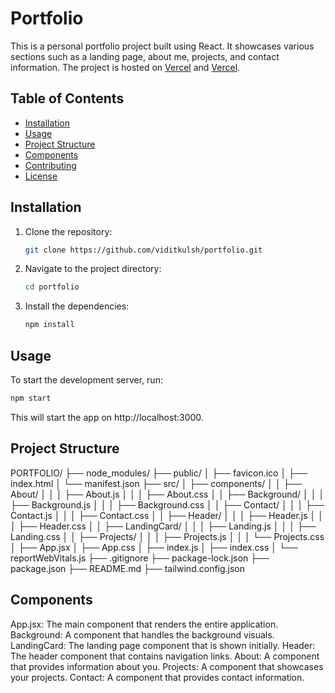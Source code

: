 # Portfolio

This is a personal portfolio project built using React. It showcases various sections such as a landing page, about me, projects, and contact information. The project is hosted on [Vercel](https://portfolio-iditvk.vercel.app/) and [Vercel](https://vidit-kulshrestha-portfolio.vercel.app/).

## Table of Contents

- [Installation](#installation)
- [Usage](#usage)
- [Project Structure](#project-structure)
- [Components](#components)
- [Contributing](#contributing)
- [License](#license)

## Installation

1. Clone the repository:
    ```sh
    git clone https://github.com/viditkulsh/portfolio.git
    ```
2. Navigate to the project directory:
    ```sh
    cd portfolio
    ```
3. Install the dependencies:
    ```sh
    npm install
    ```

## Usage

To start the development server, run:
```sh
npm start
```

This will start the app on http://localhost:3000.

## Project Structure
PORTFOLIO/
├── node_modules/
├── public/
│   ├── favicon.ico
│   ├── index.html
│   └── manifest.json
├── src/
│   ├── components/
│   │   ├── About/
│   │   │   ├── About.js
│   │   │   ├── About.css
│   │   ├── Background/
│   │   │   ├── Background.js
│   │   │   ├── Background.css
│   │   ├── Contact/
│   │   │   ├── Contact.js
│   │   │   ├── Contact.css
│   │   ├── Header/
│   │   │   ├── Header.js
│   │   │   ├── Header.css
│   │   ├── LandingCard/
│   │   │   ├── Landing.js
│   │   │   ├── Landing.css
│   │   ├── Projects/
│   │   │   ├── Projects.js
│   │   │   └── Projects.css
│   ├── App.jsx
│   ├── App.css
│   ├── index.js
│   ├── index.css
│   └── reportWebVitals.js
├── .gitignore
├── package-lock.json
├── package.json
├── README.md
├── tailwind.config.json

## Components
App.jsx: The main component that renders the entire application.
Background: A component that handles the background visuals.
LandingCard: The landing page component that is shown initially.
Header: The header component that contains navigation links.
About: A component that provides information about you.
Projects: A component that showcases your projects.
Contact: A component that provides contact information.

